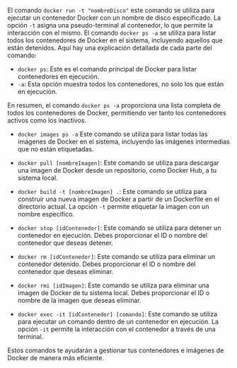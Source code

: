 El comando `docker run -t "nombreDisco"` este comando se utiliza para ejecutar un contenedor Docker con un nombre de disco especificado. 
La opción `-t` asigna una pseudo-terminal al contenedor, lo que permite la interacción con el mismo.
El comando `docker ps -a` se utiliza para listar todos los contenedores de Docker en el sistema, incluyendo aquellos que están detenidos. Aquí hay una explicación detallada de cada parte del comando:

- `docker ps`: Este es el comando principal de Docker para listar contenedores en ejecución.
- `-a`: Esta opción muestra todos los contenedores, no solo los que están en ejecución.

En resumen, el comando `docker ps -a` proporciona una lista completa de todos los contenedores de Docker, permitiendo ver tanto los contenedores activos como los inactivos.

- `docker images ps -a` Este comando se utiliza para listar todas las imágenes de Docker en el sistema, incluyendo las imágenes intermedias que no están etiquetadas. 

- `docker pull [nombreImagen]`: Este comando se utiliza para descargar una imagen de Docker desde un repositorio, como Docker Hub, a tu sistema local.

- `docker build -t [nombreImagen] .`: Este comando se utiliza para construir una nueva imagen de Docker a partir de un Dockerfile en el directorio actual. La opción `-t` permite etiquetar la imagen con un nombre específico.

- `docker stop [idContenedor]`: Este comando se utiliza para detener un contenedor en ejecución. Debes proporcionar el ID o nombre del contenedor que deseas detener.

- `docker rm [idContenedor]`: Este comando se utiliza para eliminar un contenedor detenido. Debes proporcionar el ID o nombre del contenedor que deseas eliminar.

- `docker rmi [idImagen]`: Este comando se utiliza para eliminar una imagen de Docker de tu sistema local. Debes proporcionar el ID o nombre de la imagen que deseas eliminar.

- `docker exec -it [idContenedor] [comando]`: Este comando se utiliza para ejecutar un comando dentro de un contenedor en ejecución. La opción `-it` permite la interacción con el contenedor a través de una terminal.

Estos comandos te ayudarán a gestionar tus contenedores e imágenes de Docker de manera más eficiente.